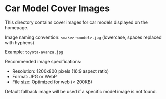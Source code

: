 # Car Model Cover Images

This directory contains cover images for car models displayed on the homepage.

Image naming convention: `<make>-<model>.jpg` (lowercase, spaces replaced with hyphens)

Example: `toyota-avanza.jpg`

Recommended image specifications:
- Resolution: 1200x800 pixels (16:9 aspect ratio)
- Format: JPG or WebP
- File size: Optimized for web (< 200KB)

Default fallback image will be used if a specific model image is not found.
